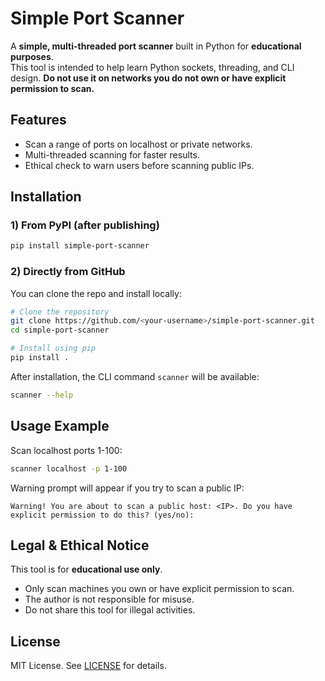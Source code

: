 # Simple Port Scanner

A **simple, multi-threaded port scanner** built in Python for **educational purposes**.  
This tool is intended to help learn Python sockets, threading, and CLI design. **Do not use it on networks you do not own or have explicit permission to scan.**

## Features
- Scan a range of ports on localhost or private networks.
- Multi-threaded scanning for faster results.
- Ethical check to warn users before scanning public IPs.

## Installation

### 1) From PyPI (after publishing)
```bash
pip install simple-port-scanner
```

### 2) Directly from GitHub
You can clone the repo and install locally:

```bash
# Clone the repository
git clone https://github.com/<your-username>/simple-port-scanner.git
cd simple-port-scanner

# Install using pip
pip install .
```

After installation, the CLI command `scanner` will be available:

```bash
scanner --help
```

## Usage Example

Scan localhost ports 1-100:

```bash
scanner localhost -p 1-100
```

Warning prompt will appear if you try to scan a public IP:

```text
Warning! You are about to scan a public host: <IP>. Do you have explicit permission to do this? (yes/no):
```

## Legal & Ethical Notice

This tool is for **educational use only**.

- Only scan machines you own or have explicit permission to scan.
- The author is not responsible for misuse.
- Do not share this tool for illegal activities.

## License

MIT License. See [LICENSE](LICENSE) for details.
